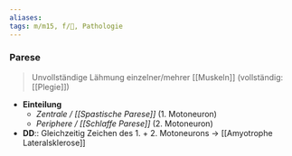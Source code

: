 ```yaml
---
aliases: 
tags: m/m15, f/🧠, Pathologie
---
```

### Parese
> Unvollständige Lähmung einzelner/mehrer [[Muskeln]] (vollständig: [[Plegie]])
- **Einteilung**
	- *Zentrale / [[Spastische Parese]]* (1. Motoneuron)
	- *Periphere / [[Schlaffe Parese]]* (2. Motoneuron)
- **DD**:: Gleichzeitig Zeichen des 1. + 2. Motoneurons → [[Amyotrophe Lateralsklerose]]